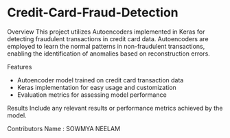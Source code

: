 # Credit-Card-Fraud-Detection

Overview
This project utilizes Autoencoders implemented in Keras for detecting fraudulent transactions in credit card data. Autoencoders are employed to learn the normal patterns in non-fraudulent transactions, enabling the identification of anomalies based on reconstruction errors.

Features
- Autoencoder model trained on credit card transaction data
- Keras implementation for easy usage and customization
- Evaluation metrics for assessing model performance

Results
Include any relevant results or performance metrics achieved by the model.

Contributors
Name : SOWMYA NEELAM
